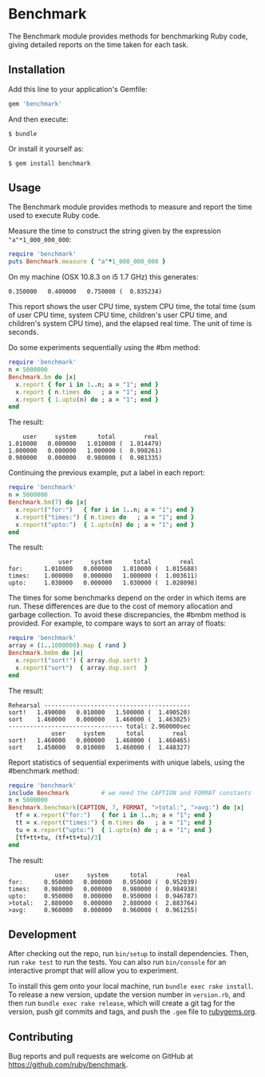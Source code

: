 # Benchmark

The Benchmark module provides methods for benchmarking Ruby code, giving detailed reports on the time taken for each task.

## Installation

Add this line to your application's Gemfile:

```ruby
gem 'benchmark'
```

And then execute:

    $ bundle

Or install it yourself as:

    $ gem install benchmark

## Usage

The Benchmark module provides methods to measure and report the time used to execute Ruby code.

Measure the time to construct the string given by the expression <code>"a"\*1_000_000_000</code>:

```ruby
require 'benchmark'
puts Benchmark.measure { "a"*1_000_000_000 }
```

On my machine (OSX 10.8.3 on i5 1.7 GHz) this generates:

```
0.350000   0.400000   0.750000 (  0.835234)
```

This report shows the user CPU time, system CPU time, the total time (sum of user CPU time, system CPU time, children's user CPU time, and children's system CPU time), and the elapsed real time. The unit of time is seconds.

Do some experiments sequentially using the #bm method:

```ruby
require 'benchmark'
n = 5000000
Benchmark.bm do |x|
  x.report { for i in 1..n; a = "1"; end }
  x.report { n.times do   ; a = "1"; end }
  x.report { 1.upto(n) do ; a = "1"; end }
end
```

The result:

```
    user     system      total        real
1.010000   0.000000   1.010000 (  1.014479)
1.000000   0.000000   1.000000 (  0.998261)
0.980000   0.000000   0.980000 (  0.981335)
```

Continuing the previous example, put a label in each report:

```ruby
require 'benchmark'
n = 5000000
Benchmark.bm(7) do |x|
  x.report("for:")   { for i in 1..n; a = "1"; end }
  x.report("times:") { n.times do   ; a = "1"; end }
  x.report("upto:")  { 1.upto(n) do ; a = "1"; end }
end
```

The result:

```
              user     system      total        real
for:      1.010000   0.000000   1.010000 (  1.015688)
times:    1.000000   0.000000   1.000000 (  1.003611)
upto:     1.030000   0.000000   1.030000 (  1.028098)
```

The times for some benchmarks depend on the order in which items are run. These differences are due to the cost of memory allocation and garbage collection. To avoid these discrepancies, the #bmbm method is provided. For example, to compare ways to sort an array of floats:

```ruby
require 'benchmark'
array = (1..1000000).map { rand }
Benchmark.bmbm do |x|
  x.report("sort!") { array.dup.sort! }
  x.report("sort")  { array.dup.sort  }
end
```

The result:

```
Rehearsal -----------------------------------------
sort!   1.490000   0.010000   1.500000 (  1.490520)
sort    1.460000   0.000000   1.460000 (  1.463025)
-------------------------------- total: 2.960000sec
            user     system      total        real
sort!   1.460000   0.000000   1.460000 (  1.460465)
sort    1.450000   0.010000   1.460000 (  1.448327)
```

Report statistics of sequential experiments with unique labels, using the #benchmark method:

```ruby
require 'benchmark'
include Benchmark         # we need the CAPTION and FORMAT constants
n = 5000000
Benchmark.benchmark(CAPTION, 7, FORMAT, ">total:", ">avg:") do |x|
  tf = x.report("for:")   { for i in 1..n; a = "1"; end }
  tt = x.report("times:") { n.times do   ; a = "1"; end }
  tu = x.report("upto:")  { 1.upto(n) do ; a = "1"; end }
  [tf+tt+tu, (tf+tt+tu)/3]
end
```

The result:

```
             user     system      total        real
for:      0.950000   0.000000   0.950000 (  0.952039)
times:    0.980000   0.000000   0.980000 (  0.984938)
upto:     0.950000   0.000000   0.950000 (  0.946787)
>total:   2.880000   0.000000   2.880000 (  2.883764)
>avg:     0.960000   0.000000   0.960000 (  0.961255)
```

## Development

After checking out the repo, run `bin/setup` to install dependencies. Then, run `rake test` to run the tests. You can also run `bin/console` for an interactive prompt that will allow you to experiment.

To install this gem onto your local machine, run `bundle exec rake install`. To release a new version, update the version number in `version.rb`, and then run `bundle exec rake release`, which will create a git tag for the version, push git commits and tags, and push the `.gem` file to [rubygems.org](https://rubygems.org).

## Contributing

Bug reports and pull requests are welcome on GitHub at https://github.com/ruby/benchmark.
